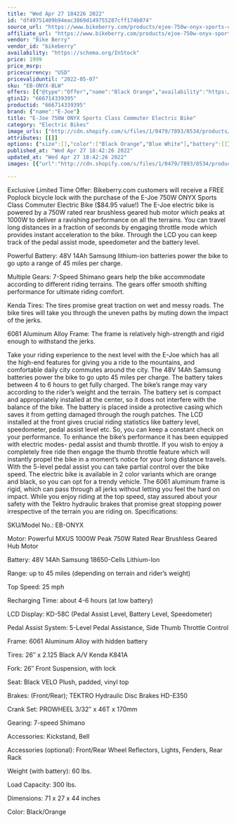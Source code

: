 ```yaml
---
title: "Wed Apr 27 184226 2022"
id: "df49751409b94eac3869d149755287cff174b074"
source_url: "https://www.bikeberry.com/products/ejoe-750w-onyx-sports-class-commuter"
affiliate_url: "https://www.bikeberry.com/products/ejoe-750w-onyx-sports-class-commuter?rfsn=6482684.8a9816&amp;utm_source=refersion&amp;utm_medium=affiliate&amp;utm_campaign=6482684.8a9816"
vendor: "Bike Berry"
vendor_id: "bikeberry"
availability: "https://schema.org/InStock"
price: 1999
price_msrp: 
pricecurrency: "USD"
pricevaliduntil: "2022-05-07"
sku: "EB-ONYX-BLW"
offers: [{"@type":"Offer","name":"Black Orange","availability":"https://schema.org/InStock","price":1999,"priceCurrency":"USD","priceValidUntil":"2022-05-07","sku":"EB-ONYX","url":"/products/ejoe-750w-onyx-sports-class-commuter?variant=39875939106982"},{"@type":"Offer","name":"Blue White","availability":"https://schema.org/InStock","price":1999,"priceCurrency":"USD","priceValidUntil":"2022-05-07","sku":"EB-ONYX-BLW","url":"/products/ejoe-750w-onyx-sports-class-commuter?variant=39875939139750"}]
gtin12: "666714339395"
productid: "666714339395"
brand: {"name":"E-Joe"}
title: "E-Joe 750W ONYX Sports Class Commuter Electric Bike"
category: "Electric Bikes"
image_urls: ["http://cdn.shopify.com/s/files/1/0479/7893/8534/products/Electric-Bike-Ejoe-Onyx-Blue-Main_500x_4a0f8c65-9afb-4495-926f-84fcd1d8c625.jpg?v=1633454927"]
attributes: [[]]
options: {"size":[],"color":["Black Orange","Blue White"],"battery":[]}
published_at: "Wed Apr 27 18:42:26 2022"
updated_at: "Wed Apr 27 18:42:26 2022"
images: [{"url":"http://cdn.shopify.com/s/files/1/0479/7893/8534/products/Electric-Bike-Ejoe-Onyx-Blue-Main_500x_4a0f8c65-9afb-4495-926f-84fcd1d8c625.jpg?v=1633454927","path":"full/383bd60cb4fce116e13b4d4e2ffb62dd64c01b99.jpg","checksum":"70533abb7dee30e59a1d5fa26d464aae","status":"downloaded"}]

---
```

Exclusive Limited Time Offer: Bikeberry.com customers will receive a FREE Poplock bicycle lock with the purchase of the E-Joe 750W ONYX Sports Class Commuter Electric Bike ($84.95 value!)
The E-Joe electric bike is powered by a 750W rated rear brushless geared hub motor which peaks at 1000W to deliver a ravishing performance on all the terrains. You can travel long distances in a fraction of seconds by engaging throttle mode which provides instant acceleration to the bike. Through the LCD you can keep track of the pedal assist mode, speedometer and the battery level.


Powerful Battery: 48V 14Ah Samsung lithium-ion batteries power the bike to go upto a range of 45 miles per charge.


Multiple Gears: 7-Speed Shimano gears help the bike accommodate according to different riding terrains. The gears offer smooth shifting performance for ultimate riding comfort.


Kenda Tires: The tires promise great traction on wet and messy roads. The bike tires will take you through the uneven paths by muting down the impact of the jerks.


6061 Aluminum Alloy Frame: The frame is relatively high-strength and rigid enough to withstand the jerks.


Take your riding experience to the next level with the E-Joe which has all the high-end features for giving you a ride to the mountains, and comfortable daily city commutes around the city. The 48V 14Ah Samsung batteries power the bike to go upto 45 miles per charge. The battery takes between 4 to 6 hours to get fully charged.
The bike’s range may vary according to the rider’s weight and the terrain. The battery set is compact and appropriately installed at the center, so it does not interfere with the balance of the bike. The battery is placed inside a protective casing which saves it from getting damaged through the rough patches.
The LCD installed at the front gives crucial riding statistics like battery level, speedometer, pedal assist level etc. So, you can keep a constant check on your performance.
To enhance the bike’s performance it has been equipped with electric modes- pedal assist and thumb throttle. If you wish to enjoy a completely free ride then engage the thumb throttle feature which will instantly propel the bike in a moment’s notice for your long distance travels. With the 5-level pedal assist you can take partial control over the bike speed.
The electric bike is available in 2 color variants which are orange and black, so you can opt for a trendy vehicle.
The 6061 aluminum frame is rigid, which can pass through all jerks without letting you feel the hard on impact. While you enjoy riding at the top speed, stay assured about your safety with the Tektro hydraulic brakes that promise great stopping power irrespective of the terrain you are riding on.
Specifications:


SKU/Model No.: EB-ONYX


Motor: Powerful MXUS 1000W Peak 750W Rated Rear Brushless Geared Hub Motor


Battery: 48V 14Ah Samsung 18650-Cells Lithium-Ion


Range: up to 45 miles (depending on terrain and rider’s weight)


Top Speed: 25 mph


Recharging Time: about 4-6 hours (at low battery)


LCD Display: KD-58C (Pedal Assist Level, Battery Level, Speedometer)


Pedal Assist System: 5-Level Pedal Assistance, Side Thumb Throttle Control


Frame: 6061 Aluminum Alloy with hidden battery


Tires: 26″ x 2.125 Black A/V Kenda K841A


Fork: 26″ Front Suspension, with lock


Seat: Black VELO Plush, padded, vinyl top


Brakes: (Front/Rear); TEKTRO Hydraulic Disc Brakes HD-E350


Crank Set: PROWHEEL 3/32″ x 46T x 170mm


Gearing: 7-speed Shimano


Accessories: Kickstand, Bell


Accessories (optional): Front/Rear Wheel Reflectors, Lights, Fenders, Rear Rack


Weight (with battery): 60 lbs.


Load Capacity: 300 lbs.


Dimensions: 71 x 27 x 44 inches


Color: Black/Orange

